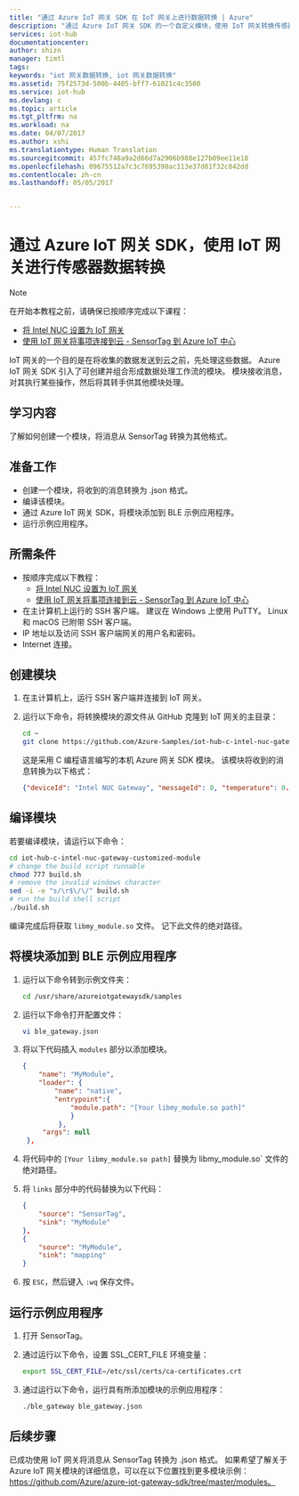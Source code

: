 ```yaml
---
title: "通过 Azure IoT 网关 SDK 在 IoT 网关上进行数据转换 | Azure"
description: "通过 Azure IoT 网关 SDK 的一个自定义模块，使用 IoT 网关转换传感器数据的格式。"
services: iot-hub
documentationcenter: 
author: shizn
manager: timtl
tags: 
keywords: "iot 网关数据转换, iot 网关数据转换"
ms.assetid: 75f2573d-500b-4405-bff7-61021c4c3500
ms.service: iot-hub
ms.devlang: c
ms.topic: article
ms.tgt_pltfrm: na
ms.workload: na
ms.date: 04/07/2017
ms.author: xshi
ms.translationtype: Human Translation
ms.sourcegitcommit: 457fc748a9a2d66d7a2906b988e127b09ee11e18
ms.openlocfilehash: 09675512a7c3c7695398ac113e37d81f32c842dd
ms.contentlocale: zh-cn
ms.lasthandoff: 05/05/2017


---
```

# <a name="use-iot-gateway-for-sensor-data-transformation-with-azure-iot-gateway-sdk"></a>通过 Azure IoT 网关 SDK，使用 IoT 网关进行传感器数据转换

> [!NOTE]
> 在开始本教程之前，请确保已按顺序完成以下课程：
> * [将 Intel NUC 设置为 IoT 网关](./iot-hub-gateway-kit-c-lesson1-set-up-nuc.md)
> * [使用 IoT 网关将事项连接到云 - SensorTag 到 Azure IoT 中心](./iot-hub-gateway-kit-c-iot-gateway-connect-device-to-cloud.md)

IoT 网关的一个目的是在将收集的数据发送到云之前，先处理这些数据。 Azure IoT 网关 SDK 引入了可创建并组合形成数据处理工作流的模块。 模块接收消息，对其执行某些操作，然后将其转手供其他模块处理。

## <a name="what-you-learn"></a>学习内容

了解如何创建一个模块，将消息从 SensorTag 转换为其他格式。

## <a name="what-you-do"></a>准备工作

* 创建一个模块，将收到的消息转换为 .json 格式。
* 编译该模块。
* 通过 Azure IoT 网关 SDK，将模块添加到 BLE 示例应用程序。
* 运行示例应用程序。

## <a name="what-you-need"></a>所需条件

* 按顺序完成以下教程：
  * [将 Intel NUC 设置为 IoT 网关](./iot-hub-gateway-kit-c-lesson1-set-up-nuc.md)
  * [使用 IoT 网关将事项连接到云 - SensorTag 到 Azure IoT 中心](./iot-hub-gateway-kit-c-iot-gateway-connect-device-to-cloud.md)
* 在主计算机上运行的 SSH 客户端。 建议在 Windows 上使用 PuTTY。 Linux 和 macOS 已附带 SSH 客户端。
* IP 地址以及访问 SSH 客户端网关的用户名和密码。
* Internet 连接。

## <a name="create-a-module"></a>创建模块

1. 在主计算机上，运行 SSH 客户端并连接到 IoT 网关。
1. 运行以下命令，将转换模块的源文件从 GitHub 克隆到 IoT 网关的主目录：

   ```bash
   cd ~
   git clone https://github.com/Azure-Samples/iot-hub-c-intel-nuc-gateway-customized-module.git
   ```

   这是采用 C 编程语言编写的本机 Azure 网关 SDK 模块。 该模块将收到的消息转换为以下格式：

   ```json
   {"deviceId": "Intel NUC Gateway", "messageId": 0, "temperature": 0.0}
   ```

## <a name="compile-the-module"></a>编译模块

若要编译模块，请运行以下命令：

```bash
cd iot-hub-c-intel-nuc-gateway-customized-module
# change the build script runnable
chmod 777 build.sh
# remove the invalid windows character
sed -i -e "s/\r$\/\/" build.sh
# run the build shell script
./build.sh
```

编译完成后将获取 `libmy_module.so` 文件。 记下此文件的绝对路径。

## <a name="add-the-module-to-the-ble-sample-application"></a>将模块添加到 BLE 示例应用程序

1. 运行以下命令转到示例文件夹：

   ```bash
   cd /usr/share/azureiotgatewaysdk/samples
   ```

1. 运行以下命令打开配置文件：

   ```bash
   vi ble_gateway.json
   ```

1. 将以下代码插入 `modules` 部分以添加模块。

   ```json
   {
       "name": "MyModule",
       "loader": {
           "name": "native",
           "entrypoint":{
               "module.path": "[Your libmy_module.so path]"
               }
            },
        "args": null
    },
    ```

1. 将代码中的 `[Your libmy_module.so path]` 替换为 libmy_module.so` 文件的绝对路径。
1. 将 `links` 部分中的代码替换为以下代码：

   ```json
   {
       "source": "SensorTag",
       "sink": "MyModule"
   },
   {
       "source": "MyModule",
       "sink": "mapping"
   }
   ```

1. 按 `ESC`，然后键入 `:wq` 保存文件。

## <a name="run-the-sample-application"></a>运行示例应用程序

1. 打开 SensorTag。
1. 通过运行以下命令，设置 SSL_CERT_FILE 环境变量：

   ```bash
   export SSL_CERT_FILE=/etc/ssl/certs/ca-certificates.crt
   ```

1. 通过运行以下命令，运行具有所添加模块的示例应用程序：

   ```bash
   ./ble_gateway ble_gateway.json
   ```

## <a name="next-steps"></a>后续步骤

已成功使用 IoT 网关将消息从 SensorTag 转换为 .json 格式。
如果希望了解关于 Azure IoT 网关模块的详细信息，可以在以下位置找到更多模块示例：https://github.com/Azure/azure-iot-gateway-sdk/tree/master/modules。
